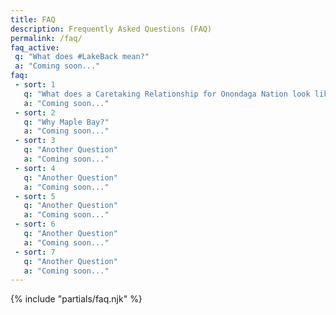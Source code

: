 ```yaml
---
title: FAQ
description: Frequently Asked Questions (FAQ)
permalink: /faq/
faq_active: 
 q: "What does #LakeBack mean?"
 a: "Coming soon..."
faq: 
 - sort: 1
   q: "What does a Caretaking Relationship for Onondaga Nation look like and mean?" 
   a: "Coming soon..." 
 - sort: 2
   q: "Why Maple Bay?"
   a: "Coming soon..."
 - sort: 3
   q: "Another Question"
   a: "Coming soon..."
 - sort: 4
   q: "Another Question"
   a: "Coming soon..."
 - sort: 5
   q: "Another Question"
   a: "Coming soon..."
 - sort: 6
   q: "Another Question"
   a: "Coming soon..."
 - sort: 7
   q: "Another Question"
   a: "Coming soon..."
---
```

{% include "partials/faq.njk" %}